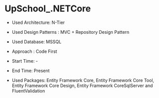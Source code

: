 # UpSchool_.NETCore


* Used Architecture: N-Tier

* Used Design Patterns :  MVC + Repository Design Pattern

* Used Database: MSSQL

* Approach : Code First 

* Start Time: -

* End Time: Present

* Used Packages: Entity Framework Core, Entity Framework Core Tool, Entity Framework Core Design, Entity Framework CoreSqlServer and FluentValidation
